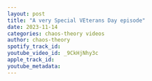 ```yaml
---
layout: post
title: "A very Special VEterans Day episode"
date: 2023-11-14
categories: chaos-theory videos
author: chaos-theory
spotify_track_id: 
youtube_video_id: _9CkHjNhy3c
apple_track_id: 
youtube_metadata: 
---
```

